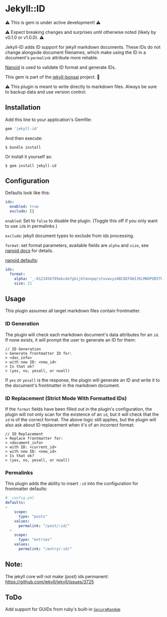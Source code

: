 # Jekyll::ID

⚠️ This is gem is under active development! ⚠️

⚠️ Expect breaking changes and surprises until otherwise noted (likely by v0.1.0 or v1.0.0). ⚠️

Jekyll-ID adds ID support for jekyll markdown documents. These IDs do not change alongside document filenames, which make using the ID in a document's `permalink` attribute more reliable.

[Nanoid](https://github.com/radeno/nanoid.rb) is used to validate ID format and generate IDs.

This gem is part of the [jekyll-bonsai](https://manunamz.github.io/jekyll-bonsai/) project. 🎋

⚠️ This plugin is meant to write directly to markdown files. Always be sure to backup data and use version control.
## Installation

Add this line to your application's Gemfile:

```ruby
gem 'jekyll-id'
```

And then execute:

    $ bundle install

Or install it yourself as:

    $ gem install jekyll-id


## Configuration

Defaults look like this:

```yaml
ids:
  enabled: true
  exclude: []
```

`enabled`: Set to `false` to disable the plugin. (Toggle this off if you only want to use `id`s in permalinks )

`exclude`: jekyll document types to exclude from ids processing.

`format`: set format parameters, available fields are `alpha` and `size`, see [nanoid docs](https://github.com/radeno/nanoid.rb) for details.

[nanoid defaults](https://github.com/radeno/nanoid.rb#default-options):
```yaml
ids:
  format:
    alpha: '_-0123456789abcdefghijklmnopqrstuvwxyzABCDEFGHIJKLMNOPQRSTUVWXYZ'
    size: 21
```

## Usage

This plugin assumes all target markdown files contain frontmatter.

### ID Generation

The plugin will check each markdown document's data attributes for an `id`. If none exists, it will prompt the user to generate an ID for them:

```
// ID Generation
> Generate frontmatter ID for: 
> <doc_info>
> with new ID: <new_id>
> Is that ok?
> (yes, no, yesall, or noall)
```

If `yes` or `yesall` is the response, the plugin will generate an ID and write it to the document's frontmatter in the markdown document.

### ID Replacement (Strict Mode With Formatted IDs)

If the `format` fields have been filled out in the plugin's configuration, the plugin will not only scan for the existence of an `id`, but it will check that the `id` is of the correct format. The above logic still applies, but the plugin will also ask about ID replacement when it's of an incorrect format:

```
// ID Replacement
> Replace frontmatter for: 
> <document_info> 
> with ID: <current_id> 
> with new ID: <new_id>
> Is that ok?
> (yes, no, yesall, or noall)
```

### Permalinks
This plugin adds the ability to insert `:id` into the configuration for frontmatter defaults:

```yaml
# _config.yml
defaults:
- 
    scope:
      type: "posts"
    values:
      permalink: "/post/:id/"
  - 
    scope:
      type: "entries"
    values:
      permalink: "/entry/:id/"
```

## Note:
The jekyll core will not make (post) ids permanent: https://github.com/jekyll/jekyll/issues/3725

## ToDo
Add support for GUIDs from ruby's built-in [`SecureRandom`](https://ruby-doc.org/stdlib-1.9.3/libdoc/securerandom/rdoc/SecureRandom.html#method-c-uuid)
